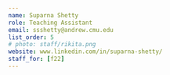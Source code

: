 ```yaml
---
name: Suparna Shetty
role: Teaching Assistant
email: ssshetty@andrew.cmu.edu
list_order: 5
# photo: staff/rikita.png
website: www.linkedin.com/in/suparna-shetty/
staff_for: [f22]
---
```



